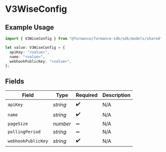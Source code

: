 # V3WiseConfig

## Example Usage

```typescript
import { V3WiseConfig } from "@formance/formance-sdk/sdk/models/shared";

let value: V3WiseConfig = {
  apiKey: "<value>",
  name: "<value>",
  webhookPublicKey: "<value>",
};
```

## Fields

| Field              | Type               | Required           | Description        |
| ------------------ | ------------------ | ------------------ | ------------------ |
| `apiKey`           | *string*           | :heavy_check_mark: | N/A                |
| `name`             | *string*           | :heavy_check_mark: | N/A                |
| `pageSize`         | *number*           | :heavy_minus_sign: | N/A                |
| `pollingPeriod`    | *string*           | :heavy_minus_sign: | N/A                |
| `webhookPublicKey` | *string*           | :heavy_check_mark: | N/A                |